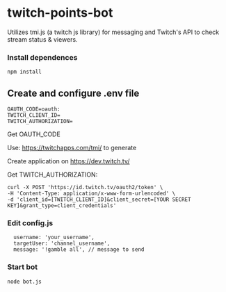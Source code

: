 # twitch-points-bot
Utilizes tmi.js (a twitch js library) for messaging and Twitch's API to check stream status & viewers.

### Install dependences
`npm install`

## Create and configure .env file
```
OAUTH_CODE=oauth:  
TWITCH_CLIENT_ID=
TWITCH_AUTHORIZATION=
```

Get OAUTH_CODE 

Use: https://twitchapps.com/tmi/ to generate

Create application on https://dev.twitch.tv/

Get TWITCH_AUTHORIZATION:
```
curl -X POST 'https://id.twitch.tv/oauth2/token' \
-H 'Content-Type: application/x-www-form-urlencoded' \
-d 'client_id=[TWITCH_CLIENT_ID]&client_secret=[YOUR SECRET KEY]&grant_type=client_credentials'
```

### Edit config.js
```
  username: 'your_username',
  targetUser: 'channel_username',
  message: '!gamble all', // message to send
```

### Start bot
`node bot.js`
